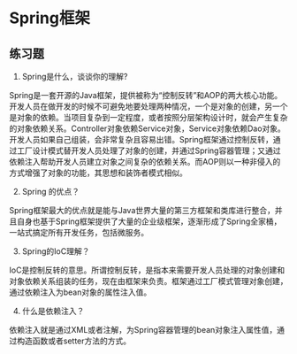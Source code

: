 # Spring框架

## 练习题

1. Spring是什么，谈谈你的理解?

Spring是一套开源的Java框架，提供被称为“控制反转”和AOP的两大核心功能。开发人员在做开发的时候不可避免地要处理两种情况，一个是对象的创建，另一个是对象的依赖。当项目复杂到一定程度，或者按照分层架构设计时，就会产生复杂的对象依赖关系。Controller对象依赖Service对象，Service对象依赖Dao对象。开发人员如果自己组装，会非常复杂且容易出错。Spring框架通过控制反转，通过工厂设计模式替开发人员处理了对象的创建，并通过Spring容器管理；又通过依赖注入帮助开发人员建立对象之间复杂的依赖关系。而AOP则以一种非侵入的方式增强了对象的功能，其思想和装饰者模式相似。

2. Spring 的优点？

Spring框架最大的优点就是能与Java世界大量的第三方框架和类库进行整合，并且自身也基于Spring框架提供了大量的企业级框架，逐渐形成了Spring全家桶，一站式搞定所有开发任务，包括微服务。

3. Spring的IoC理解？

IoC是控制反转的意思。所谓控制反转，是指本来需要开发人员处理的对象创建和对象依赖关系组装的任务，现在由框架来负责。框架通过工厂模式管理对象创建，通过依赖注入为bean对象的属性注入值。

4. 什么是依赖注入？

依赖注入就是通过XML或者注解，为Spring容器管理的bean对象注入属性值，通过构造函数或者setter方法的方式。